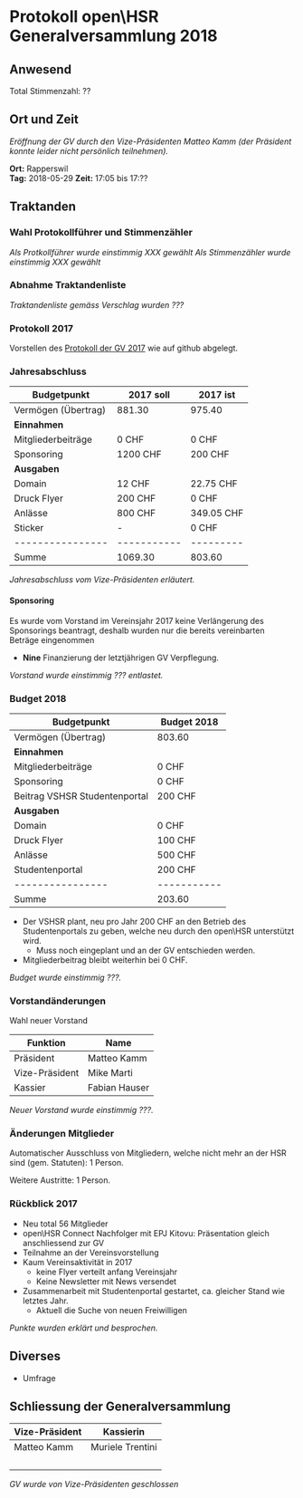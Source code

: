 # Protokoll open\HSR Generalversammlung 2018

## Anwesend

Total Stimmenzahl: ??

## Ort und Zeit

*Eröffnung der GV durch den Vize-Präsidenten Matteo Kamm (der Präsident konnte leider nicht persönlich teilnehmen).*

**Ort:** Rapperswil  
**Tag:** 2018-05-29
**Zeit:** 17:05 bis 17:??

## Traktanden

### Wahl Protokollführer und Stimmenzähler
*Als Protkollführer wurde einstimmig XXX gewählt*
*Als Stimmenzähler wurde einstimmig XXX gewählt*

### Abnahme Traktandenliste 
*Traktandenliste gemäss Verschlag wurden ???*

### Protokoll 2017

Vorstellen des [Protokoll der GV 2017](https://github.com/openhsr/verein/blob/master/protokolle/2017/04_generalversammlung/protokoll.md) wie auf github abgelegt.

### Jahresabschluss

Budgetpunkt     | 2017 soll | 2017 ist |
----------------|---------- |--------- |
Vermögen (Übertrag) | 881.30 | 975.40 |
**Einnahmen**   |           |
Mitgliederbeiträge | 0 CHF  | 0 CHF
Sponsoring      | 1200 CHF  | 200 CHF
**Ausgaben**    |           |
Domain          | 12 CHF    | 22.75 CHF
Druck Flyer     | 200 CHF   | 0 CHF
Anlässe         | 800 CHF   | 349.05 CHF
Sticker         | -         | 0 CHF
----------------|-----------|--------- |
Summe           | 1069.30   | 803.60

*Jahresabschluss vom Vize-Präsidenten erläutert.*

#### Sponsoring
Es wurde vom Vorstand im Vereinsjahr 2017 keine Verlängerung des Sponsorings beantragt, deshalb wurden nur die bereits vereinbarten Beträge eingenommen

- **Nine**
  Finanzierung der letztjährigen GV Verpflegung.

*Vorstand wurde einstimmig ??? entlastet.*

### Budget 2018

Budgetpunkt     | Budget 2018
----------------|------------
Vermögen (Übertrag) | 803.60
**Einnahmen**   |
Mitgliederbeiträge | 0 CHF
Sponsoring      | 0 CHF
Beitrag VSHSR Studentenportal | 200 CHF
**Ausgaben**    |
Domain          | 0 CHF
Druck Flyer     | 100 CHF
Anlässe         | 500 CHF
Studentenportal  | 200 CHF
----------------|-----------|
Summe           |  203.60   |

* Der VSHSR plant, neu pro Jahr 200 CHF an den Betrieb des Studentenportals zu geben, welche neu durch den open\HSR unterstützt wird.
  * Muss noch eingeplant und an der GV entschieden werden.
* Mitgliederbeitrag bleibt weiterhin bei 0 CHF.

*Budget wurde einstimmig ???.*

### Vorstandänderungen

Wahl neuer Vorstand

Funktion  | Name
----------|---------------
Präsident | Matteo Kamm
Vize-Präsident | Mike Marti
Kassier | Fabian Hauser

*Neuer Vorstand wurde einstimmig ???.*

### Änderungen Mitglieder

Automatischer Ausschluss von Mitgliedern, welche nicht mehr an der HSR sind (gem. Statuten): 1 Person.

Weitere Austritte: 1 Person.

### Rückblick 2017

- Neu total 56 Mitglieder
- open\HSR Connect Nachfolger mit EPJ Kitovu: Präsentation gleich anschliessend zur GV
- Teilnahme an der Vereinsvorstellung
- Kaum Vereinsaktivität in 2017
    - keine Flyer verteilt anfang Vereinsjahr
    - Keine Newsletter mit News versendet
- Zusammenarbeit mit Studentenportal gestartet, ca. gleicher Stand wie letztes Jahr.
  - Aktuell die Suche von neuen Freiwilligen

*Punkte wurden erklärt und besprochen.* 

## Diverses

- Umfrage

## Schliessung der Generalversammlung

Vize-Präsident | Kassierin
------------|----------
Matteo Kamm | Muriele Trentini
&nbsp; | &nbsp;

*GV wurde von Vize-Präsidenten geschlossen*
